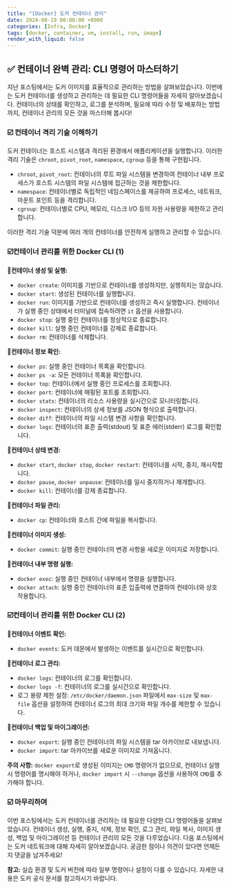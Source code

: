 ```yaml
---
title: "[Docker] 도커 컨테이너 관리"
date: 2024-08-19 00:00:00 +0900
categories: [Infra, Docker]
tags: [docker, container, vm, install, run, image]
render_with_liquid: false
---
```


## ✅ 컨테이너 완벽 관리: CLI 명령어 마스터하기

지난 포스팅에서는 도커 이미지를 효율적으로 관리하는 방법을 살펴보았습니다. 이번에는 도커 컨테이너를 생성하고 관리하는 데 필요한 CLI 명령어들을 자세히 알아보겠습니다. 컨테이너의 상태를 확인하고, 로그를 분석하며, 필요에 따라 수정 및 배포하는 방법까지, 컨테이너 관리의 모든 것을 마스터해 봅시다!

### ☑️ 컨테이너 격리 기술 이해하기

도커 컨테이너는 호스트 시스템과 격리된 환경에서 애플리케이션을 실행합니다. 이러한 격리 기술은 `chroot`, `pivot_root`, `namespace`, `cgroup` 등을 통해 구현됩니다.

- `chroot`, `pivot_root`: 컨테이너의 루트 파일 시스템을 변경하여 컨테이너 내부 프로세스가 호스트 시스템의 파일 시스템에 접근하는 것을 제한합니다.
- `namespace`: 컨테이너별로 독립적인 네임스페이스를 제공하여 프로세스, 네트워크, 마운트 포인트 등을 격리합니다.
- `cgroup`: 컨테이너별로 CPU, 메모리, 디스크 I/O 등의 자원 사용량을 제한하고 관리합니다.

이러한 격리 기술 덕분에 여러 개의 컨테이너를 안전하게 실행하고 관리할 수 있습니다.

### ☑️컨테이너 관리를 위한 Docker CLI (1)

📌**컨테이너 생성 및 실행:**

- `docker create`: 이미지를 기반으로 컨테이너를 생성하지만, 실행하지는 않습니다.
- `docker start`: 생성된 컨테이너를 실행합니다.
- `docker run`: 이미지를 기반으로 컨테이너를 생성하고 즉시 실행합니다. 컨테이너가 실행 중인 상태에서 터미널에 접속하려면 `it` 옵션을 사용합니다.
- `docker stop`: 실행 중인 컨테이너를 정상적으로 종료합니다.
- `docker kill`: 실행 중인 컨테이너를 강제로 종료합니다.
- `docker rm`: 컨테이너를 삭제합니다.

📌**컨테이너 정보 확인:**

- `docker ps`: 실행 중인 컨테이너 목록을 확인합니다.
- `docker ps -a`: 모든 컨테이너 목록을 확인합니다.
- `docker top`: 컨테이너에서 실행 중인 프로세스를 조회합니다.
- `docker port`: 컨테이너에 매핑된 포트를 조회합니다.
- `docker stats`: 컨테이너의 리소스 사용량을 실시간으로 모니터링합니다.
- `docker inspect`: 컨테이너의 상세 정보를 JSON 형식으로 출력합니다.
- `docker diff`: 컨테이너의 파일 시스템 변경 사항을 확인합니다.
- `docker logs`: 컨테이너의 표준 출력(stdout) 및 표준 에러(stderr) 로그를 확인합니다.

📌**컨테이너 상태 변경:**

- `docker start`, `docker stop`, `docker restart`: 컨테이너를 시작, 중지, 재시작합니다.
- `docker pause`, `docker unpause`: 컨테이너를 일시 중지하거나 재개합니다.
- `docker kill`: 컨테이너를 강제 종료합니다.

📌**컨테이너 파일 관리:**

- `docker cp`: 컨테이너와 호스트 간에 파일을 복사합니다.

📌**컨테이너 이미지 생성:**

- `docker commit`: 실행 중인 컨테이너의 변경 사항을 새로운 이미지로 저장합니다.

📌**컨테이너 내부 명령 실행:**

- `docker exec`: 실행 중인 컨테이너 내부에서 명령을 실행합니다.
- `docker attach`: 실행 중인 컨테이너의 표준 입출력에 연결하여 컨테이너와 상호 작용합니다.

### ☑️컨테이너 관리를 위한 Docker CLI (2)

📌**컨테이너 이벤트 확인:**

- `docker events`: 도커 데몬에서 발생하는 이벤트를 실시간으로 확인합니다.

📌**컨테이너 로그 관리:**

- `docker logs`: 컨테이너의 로그를 확인합니다.
- `docker logs -f`: 컨테이너의 로그를 실시간으로 확인합니다.
- 로그 용량 제한 설정: `/etc/docker/daemon.json` 파일에서 `max-size` 및 `max-file` 옵션을 설정하여 컨테이너 로그의 최대 크기와 파일 개수를 제한할 수 있습니다.

📌**컨테이너 백업 및 마이그레이션:**

- `docker export`: 실행 중인 컨테이너의 파일 시스템을 tar 아카이브로 내보냅니다.
- `docker import`: tar 아카이브를 새로운 이미지로 가져옵니다.

**주의 사항:** `docker export`로 생성된 이미지는 `CMD` 명령어가 없으므로, 컨테이너 실행 시 명령어를 명시해야 하거나, `docker import` 시 `--change` 옵션을 사용하여 `CMD`를 추가해야 합니다.

### ☑️ 마무리하며

이번 포스팅에서는 도커 컨테이너를 관리하는 데 필요한 다양한 CLI 명령어들을 살펴보았습니다. 컨테이너 생성, 실행, 중지, 삭제, 정보 확인, 로그 관리, 파일 복사, 이미지 생성, 백업 및 마이그레이션 등 컨테이너 관리의 모든 것을 다루었습니다. 다음 포스팅에서는 도커 네트워크에 대해 자세히 알아보겠습니다. 궁금한 점이나 의견이 있다면 언제든지 댓글을 남겨주세요!

**참고:** 실습 환경 및 도커 버전에 따라 일부 명령어나 설정이 다를 수 있습니다. 자세한 내용은 도커 공식 문서를 참고하시기 바랍니다.